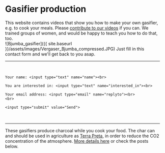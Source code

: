 # Gasifier production

This website contains videos that show you how to make your own gasifier, e.g. to cook your meals. Please [contribute to our videos](https://zorbathegreek.github.io/Gasifier-Production/how-to-contribute.html) if you can. We trained groups of women, and would be happy to teach you how to do that, too.  
![Bjumba_gasifier]({{ site.baseurl }}/assets/images/Vergaser_Bjumba_compressed.JPG)
Just fill in this contact form and we'll get back to you asap. 
<hr>
<br>
<form action="https://formspree.io/thecarbonshifters@gmail.com"
	method="POST">

    Your name: <input type="text" name="name"><br>
    
    You are interested in: <input type="text" name="interested_in"><br>
    
    Your email address: <input type="email" name="replyto"><br>
    <br>
    
    <input type="submit" value="Send">
    
</form>
<br>
<hr>
   

These gasifiers produce charcoal while you cook your food. The char can and should be used in agriculture as [Terra Preta](https://en.wikipedia.org/wiki/Terra_preta), in order to reduce the CO2 concentration of the atmosphere. [More details here](https://www.biochar.info/biochar.terra-preta.cfml) or check the posts below.
